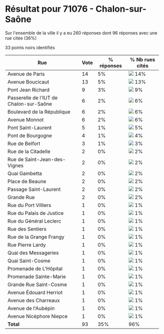 # Résultat pour 71076 - Chalon-sur-Saône

Sur l'ensemble de la ville il y a eu 260 réponses dont 96 réponses avec une rue citée (36%)

33 points noirs identifiés

| Rue | Vote | % réponses | % Nb rues cités|
|-----|------|------------|----------------|
| Avenue de Paris | 14 | 5% | <img src="../../img/bar_14.gif" />&nbsp;14%|
| Avenue Boucicaut | 13 | 5% | <img src="../../img/bar_13.gif" />&nbsp;13%|
| Pont Jean Richard | 9 | 3% | <img src="../../img/bar_9.gif" />&nbsp;9%|
| Passerelle de l'IUT de Chalon-sur-Saône | 6 | 2% | <img src="../../img/bar_6.gif" />&nbsp;6%|
| Boulevard de la République | 6 | 2% | <img src="../../img/bar_6.gif" />&nbsp;6%|
| Avenue Monnot | 6 | 2% | <img src="../../img/bar_6.gif" />&nbsp;6%|
| Pont Saint-Laurent | 5 | 1% | <img src="../../img/bar_5.gif" />&nbsp;5%|
| Pont de Bourgogne | 4 | 1% | <img src="../../img/bar_4.gif" />&nbsp;4%|
| Rue de Belfort | 3 | 1% | <img src="../../img/bar_3.gif" />&nbsp;3%|
| Rue de la Citadelle | 2 | 0% | <img src="../../img/bar_2.gif" />&nbsp;2%|
| Rue de Saint-Jean-des-Vignes | 2 | 0% | <img src="../../img/bar_2.gif" />&nbsp;2%|
| Quai Gambetta | 2 | 0% | <img src="../../img/bar_2.gif" />&nbsp;2%|
| Place de Beaune | 2 | 0% | <img src="../../img/bar_2.gif" />&nbsp;2%|
| Passage Saint-Laurent | 2 | 0% | <img src="../../img/bar_2.gif" />&nbsp;2%|
| Grande Rue | 2 | 0% | <img src="../../img/bar_2.gif" />&nbsp;2%|
| Rue du Port Villiers | 1 | 0% | <img src="../../img/bar_1.gif" />&nbsp;1%|
| Rue du Palais de Justice | 1 | 0% | <img src="../../img/bar_1.gif" />&nbsp;1%|
| Rue du Général Leclerc | 1 | 0% | <img src="../../img/bar_1.gif" />&nbsp;1%|
| Rue des Sentiers | 1 | 0% | <img src="../../img/bar_1.gif" />&nbsp;1%|
| Rue de la Grange Frangy | 1 | 0% | <img src="../../img/bar_1.gif" />&nbsp;1%|
| Rue Pierre Lardy | 1 | 0% | <img src="../../img/bar_1.gif" />&nbsp;1%|
| Quai des Messageries | 1 | 0% | <img src="../../img/bar_1.gif" />&nbsp;1%|
| Quai Saint-Cosme | 1 | 0% | <img src="../../img/bar_1.gif" />&nbsp;1%|
| Promenade de L'Hôpital | 1 | 0% | <img src="../../img/bar_1.gif" />&nbsp;1%|
| Promenade Sainte-Marie | 1 | 0% | <img src="../../img/bar_1.gif" />&nbsp;1%|
| Grande Rue Saint-Cosme | 1 | 0% | <img src="../../img/bar_1.gif" />&nbsp;1%|
| Avenue Édouard Herriot | 1 | 0% | <img src="../../img/bar_1.gif" />&nbsp;1%|
| Avenue des Charreaux | 1 | 0% | <img src="../../img/bar_1.gif" />&nbsp;1%|
| Avenue de l'Aubépin | 1 | 0% | <img src="../../img/bar_1.gif" />&nbsp;1%|
| Avenue Nicéphore Niepce | 1 | 0% | <img src="../../img/bar_1.gif" />&nbsp;1%|
| **Total** | 93 | 35% | 96%|
